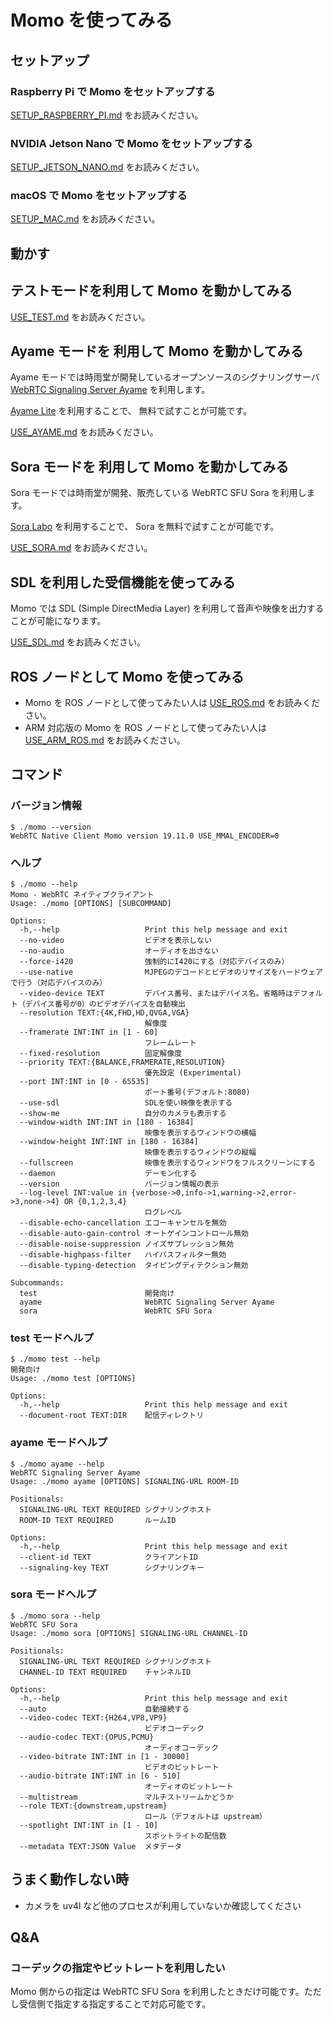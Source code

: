 # Momo を使ってみる

## セットアップ

### Raspberry Pi で Momo をセットアップする

[SETUP_RASPBERRY_PI.md](SETUP_RASPBERRY_PI.md) をお読みください。

### NVIDIA Jetson Nano で Momo をセットアップする

[SETUP_JETSON_NANO.md](SETUP_JETSON_NANO.md) をお読みください。

### macOS で Momo をセットアップする

[SETUP_MAC.md](SETUP_MAC.md) をお読みください。

## 動かす

## テストモードを利用して Momo を動かしてみる

[USE_TEST.md](USE_TEST.md) をお読みください。

## Ayame モードを 利用して Momo を動かしてみる

Ayame モードでは時雨堂が開発しているオープンソースのシグナリングサーバ [WebRTC Signaling Server Ayame](https://github.com/OpenAyame/ayame) を利用します。

[Ayame Lite](https://ayame-lite.shiguredo.jp/) を利用することで、 無料で試すことが可能です。

[USE_AYAME.md](USE_AYAME.md) をお読みください。

## Sora モードを 利用して Momo を動かしてみる

Sora モードでは時雨堂が開発、販売している WebRTC SFU Sora を利用します。

[Sora Labo](https://sora-labo.shiguredo.jp/) を利用することで、 Sora を無料で試すことが可能です。

[USE_SORA.md](USE_SORA.md) をお読みください。

## SDL を利用した受信機能を使ってみる

Momo では SDL (Simple DirectMedia Layer) を利用して音声や映像を出力することが可能になります。

[USE_SDL.md](USE_SDL.md) をお読みください。

## ROS ノードとして Momo を使ってみる

- Momo を ROS ノードとして使ってみたい人は [USE_ROS.md](USE_ROS.md) をお読みください。
- ARM 対応版の Momo を ROS ノードとして使ってみたい人は [USE_ARM_ROS.md](USE_ARM_ROS.md) をお読みください。

## コマンド

### バージョン情報

```
$ ./momo --version
WebRTC Native Client Momo version 19.11.0 USE_MMAL_ENCODER=0
```

### ヘルプ

```
$ ./momo --help
Momo - WebRTC ネイティブクライアント
Usage: ./momo [OPTIONS] [SUBCOMMAND]

Options:
  -h,--help                   Print this help message and exit
  --no-video                  ビデオを表示しない
  --no-audio                  オーディオを出さない
  --force-i420                強制的にI420にする（対応デバイスのみ）
  --use-native                MJPEGのデコードとビデオのリサイズをハードウェアで行う（対応デバイスのみ）
  --video-device TEXT         デバイス番号、またはデバイス名。省略時はデフォルト（デバイス番号が0）のビデオデバイスを自動検出
  --resolution TEXT:{4K,FHD,HD,QVGA,VGA}
                              解像度
  --framerate INT:INT in [1 - 60]
                              フレームレート
  --fixed-resolution          固定解像度
  --priority TEXT:{BALANCE,FRAMERATE,RESOLUTION}
                              優先設定 (Experimental)
  --port INT:INT in [0 - 65535]
                              ポート番号(デフォルト:8080)
  --use-sdl                   SDLを使い映像を表示する
  --show-me                   自分のカメラも表示する
  --window-width INT:INT in [180 - 16384]
                              映像を表示するウィンドウの横幅
  --window-height INT:INT in [180 - 16384]
                              映像を表示するウィンドウの縦幅
  --fullscreen                映像を表示するウィンドウをフルスクリーンにする
  --daemon                    デーモン化する
  --version                   バージョン情報の表示
  --log-level INT:value in {verbose->0,info->1,warning->2,error->3,none->4} OR {0,1,2,3,4}
                              ログレベル
  --disable-echo-cancellation エコーキャンセルを無効
  --disable-auto-gain-control オートゲインコントロール無効
  --disable-noise-suppression ノイズサプレッション無効
  --disable-highpass-filter   ハイパスフィルター無効
  --disable-typing-detection  タイピングディテクション無効

Subcommands:
  test                        開発向け
  ayame                       WebRTC Signaling Server Ayame
  sora                        WebRTC SFU Sora
```

### test モードヘルプ


```
$ ./momo test --help
開発向け
Usage: ./momo test [OPTIONS]

Options:
  -h,--help                   Print this help message and exit
  --document-root TEXT:DIR    配信ディレクトリ
```

### ayame モードヘルプ


```
$ ./momo ayame --help
WebRTC Signaling Server Ayame
Usage: ./momo ayame [OPTIONS] SIGNALING-URL ROOM-ID

Positionals:
  SIGNALING-URL TEXT REQUIRED シグナリングホスト
  ROOM-ID TEXT REQUIRED       ルームID

Options:
  -h,--help                   Print this help message and exit
  --client-id TEXT            クライアントID
  --signaling-key TEXT        シグナリングキー
```

### sora モードヘルプ

```
$ ./momo sora --help
WebRTC SFU Sora
Usage: ./momo sora [OPTIONS] SIGNALING-URL CHANNEL-ID

Positionals:
  SIGNALING-URL TEXT REQUIRED シグナリングホスト
  CHANNEL-ID TEXT REQUIRED    チャンネルID

Options:
  -h,--help                   Print this help message and exit
  --auto                      自動接続する
  --video-codec TEXT:{H264,VP8,VP9}
                              ビデオコーデック
  --audio-codec TEXT:{OPUS,PCMU}
                              オーディオコーデック
  --video-bitrate INT:INT in [1 - 30000]
                              ビデオのビットレート
  --audio-bitrate INT:INT in [6 - 510]
                              オーディオのビットレート
  --multistream               マルチストリームかどうか
  --role TEXT:{downstream,upstream}
                              ロール（デフォルトは upstream）
  --spotlight INT:INT in [1 - 10]
                              スポットライトの配信数
  --metadata TEXT:JSON Value  メタデータ
```

## うまく動作しない時

- カメラを uv4l など他のプロセスが利用していないか確認してください

## Q&A

### コーデックの指定やビットレートを利用したい

Momo 側からの指定は WebRTC SFU Sora を利用したときだけ可能です。ただし受信側で指定する指定することで対応可能です。
